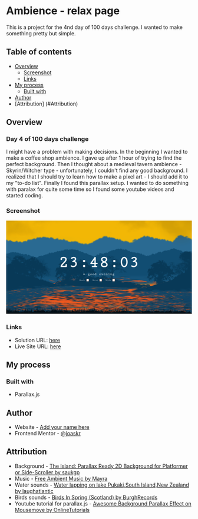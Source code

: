 # Ambience - relax page

This is a project for the 4nd day of 100 days challenge. I wanted to make something pretty but simple.

## Table of contents

- [Overview](#overview)
  - [Screenshot](#screenshot)
  - [Links](#links)
- [My process](#my-process)
  - [Built with](#built-with)
- [Author](#author)
- [Attribution] (#Attribution)

## Overview

### Day 4 of 100 days challenge

I might have a problem with making decisions. In the beginning I wanted to make a coffee shop ambience. I gave up after 1 hour of trying to find the perfect background. Then I thought about a medieval tavern ambience - Skyrin/Witcher type - unfortunately, I couldn't find any good background. I realized that I should try to learn how to make a pixel art - I should add it to my "to-do list". Finally I found this parallax setup. I wanted to do something with paralax for quite some time so I found some youtube videos and started coding.

### Screenshot

![](./design/desktop-design.jpg)

### Links

- Solution URL: [here](https://github.com/joaskr/100-days-challenge/tree/main/Ambience)
- Live Site URL: [here](https://100-days-challenge-azure.vercel.app/Ambience/index.html)

## My process

### Built with

- Parallax.js

## Author

- Website - [Add your name here](https://www.your-site.com)
- Frontend Mentor - [@joaskr](https://www.frontendmentor.io/profile/joaskr)

## Attribution

- Background - [The Island: Parallax Ready 2D Background for Platformer or Side-Scroller by saukgp](https://saurabhkgp.itch.io/the-island-parallax-background-platformer-side-scroller)
- Music - [Free Ambient Music by Mayra](https://mayragandra.itch.io/freeambientmusic)
- Water sounds - [Water lapping on lake Pukaki,South Island,New Zealand by laughatlantic](https://freesound.org/people/laughatlantic/sounds/528067/)
- Birds sounds - [Birds In Spring (Scotland) by BurghRecords](https://freesound.org/people/BurghRecords/sounds/463903/)
- Youtube tutorial for parallax.js - [Awesome Background Parallax Effect on Mousemove by OnlineTutorials](https://www.youtube.com/watch?v=6xVMUo0_hu4)
